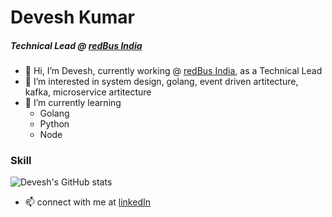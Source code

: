 # Devesh Kumar #
##### Technical Lead @ [redBus India](https://www.redbus.in)

- 👋 Hi, I’m Devesh, currently working @ [redBus India](https://www.redbus.in), as a Technical Lead
- 👀 I’m interested in system design, golang, event driven artitecture, kafka, microservice artitecture
- 🌱 I’m currently learning
  + Golang
  + Python
  + Node
### Skill

![Devesh's GitHub stats](https://github-readme-stats.vercel.app/api?username=deveshucer&show_icons=true&theme=radical)

- 📫 connect with me at 
[linkedIn](https://www.linkedin.com/in/deveshucer/)

<!---
deveshucer/deveshucer is a ✨ special ✨ repository because its `README.md` (this file) appears on your GitHub profile.
You can click the Preview link to take a look at your changes.
--->
